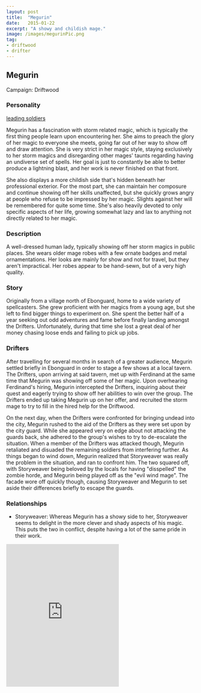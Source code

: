 ```yaml
---
layout: post
title:  "Megurin"
date:   2015-01-22
excerpt: "A showy and childish mage."
image: /images/megurinPic.png
tag:
- driftwood
- drifter 
---
```


## Megurin

Campaign: Driftwood

### Personality

<a href="https://drifter-handbook.github.io/1stNight" >leading soldiers</a>

Megurin has a fascination with storm related magic, which is typically the first thing people learn upon encountering her. She aims to preach the glory of her magic to everyone she meets, going far out of her way to show off and draw attention. She is very strict in her magic style, staying exclusively to her storm magics and disregarding other mages' taunts regarding having an undiverse set of spells. Her goal is just to constantly be able to better produce a lightning blast, and her work is never finished on that front.

She also displays a more childish side that's hidden beneath her professional exterior. For the most part, she can maintain her composure and continue showing off her skills unaffected, but she quickly grows angry at people who refuse to be impressed by her magic. Slights against her will be remembered for quite some time. She's also heavily devoted to only specific aspects of her life, growing somewhat lazy and lax to anything not directly related to her magic.

### Description

A well-dressed human lady, typically showing off her storm magics in public places. She wears older mage robes with a few ornate badges and metal ornamentations. Her looks are mainly for show and not for travel, but they aren't impractical. Her robes appear to be hand-sewn, but of a very high quality. 

### Story

Originally from a village north of Ebonguard, home to a wide variety of spellcasters. She grew proficient with her magics from a young age, but she left to find bigger things to experiment on. She spent the better half of a year seeking out odd adventures and fame before finally landing amongst the Drifters. Unfortunately, during that time she lost a great deal of her money chasing loose ends and failing to pick up jobs.

### Drifters

After travelling for several months in search of a greater audience, Megurin settled briefly in Ebonguard in order to stage a few shows at a local tavern. The Drifters, upon arriving at said tavern, met up with Ferdinand at the same time that Megurin was showing off some of her magic. Upon overhearing Ferdinand's hiring, Megurin intercepted the Drifters, inquiring about their quest and eagerly trying to show off her abilities to win over the group. The Drifters ended up taking Megurin up on her offer, and recruited the storm mage to try to fill in the hired help for the Driftwood.

On the next day, when the Drifters were confronted for bringing undead into the city, Megurin rushed to the aid of the Drifters as they were set upon by the city guard. While she appeared very on edge about not attacking the guards back, she adhered to the group's wishes to try to de-escalate the situation. When a member of the Drifters was attacked though, Megurin retaliated and disuaded the remaining soldiers from interfering further. As things began to wind down, Megurin realized that Storyweaver was really the problem in the situation, and ran to confront him. The two squared off, with Storyweaver being beloved by the locals for having "disspelled" the zombie horde, and Megurin being played off as the "evil wind mage". The facade wore off quickly though, causing Storyweaver and Megurin to set aside their differences briefly to escape the guards.


### Relationships

- Storyweaver: Whereas Megurin has a showy side to her, Storyweaver seems to delight in the more clever and shady aspects of his magic. This puts the two in conflict, despite having a lot of the same pride in their work.

<iframe src="https://open.spotify.com/embed/playlist/2K0BjlYyEawN3Ol4bKdjJz" width="300" height="380" frameborder="0" allowtransparency="true" allow="encrypted-media"></iframe>
